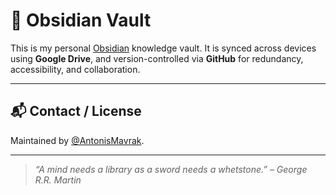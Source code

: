 # 🧠 Obsidian Vault

This is my personal [Obsidian](https://obsidian.md/) knowledge vault. It is synced across devices using **Google Drive**, and version-controlled via **GitHub** for redundancy, accessibility, and collaboration.

---

## 📬 Contact / License

Maintained by [@AntonisMavrak](https://github.com/AntonisMavrak/).  

---

> _“A mind needs a library as a sword needs a whetstone.” – George R.R. Martin_
